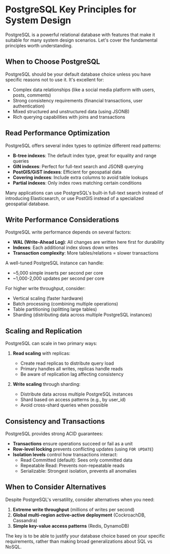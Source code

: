 # PostgreSQL Key Principles for System Design

PostgreSQL is a powerful relational database with features that make it suitable for many system design scenarios. Let's cover the fundamental principles worth understanding.

## When to Choose PostgreSQL

PostgreSQL should be your default database choice unless you have specific reasons not to use it. It's excellent for:

- Complex data relationships (like a social media platform with users, posts, comments)
- Strong consistency requirements (financial transactions, user authentication)
- Mixed structured and unstructured data (using JSONB)
- Rich querying capabilities with joins and transactions

## Read Performance Optimization

PostgreSQL offers several index types to optimize different read patterns:

- **B-tree indexes**: The default index type, great for equality and range queries
- **GIN indexes**: Perfect for full-text search and JSONB querying
- **PostGIS/GiST indexes**: Efficient for geospatial data
- **Covering indexes**: Include extra columns to avoid table lookups
- **Partial indexes**: Only index rows matching certain conditions

Many applications can use PostgreSQL's built-in full-text search instead of introducing Elasticsearch, or use PostGIS instead of a specialized geospatial database.

## Write Performance Considerations

PostgreSQL write performance depends on several factors:

- **WAL (Write-Ahead Log)**: All changes are written here first for durability
- **Indexes**: Each additional index slows down writes
- **Transaction complexity**: More tables/relations = slower transactions

A well-tuned PostgreSQL instance can handle:

- ~5,000 simple inserts per second per core
- ~1,000-2,000 updates per second per core

For higher write throughput, consider:

- Vertical scaling (faster hardware)
- Batch processing (combining multiple operations)
- Table partitioning (splitting large tables)
- Sharding (distributing data across multiple PostgreSQL instances)

## Scaling and Replication

PostgreSQL can scale in two primary ways:

1. **Read scaling** with replicas:

   - Create read replicas to distribute query load
   - Primary handles all writes, replicas handle reads
   - Be aware of replication lag affecting consistency

2. **Write scaling** through sharding:
   - Distribute data across multiple PostgreSQL instances
   - Shard based on access patterns (e.g., by user_id)
   - Avoid cross-shard queries when possible

## Consistency and Transactions

PostgreSQL provides strong ACID guarantees:

- **Transactions** ensure operations succeed or fail as a unit
- **Row-level locking** prevents conflicting updates (using `FOR UPDATE`)
- **Isolation levels** control how transactions interact:
  - Read Committed (default): Sees only committed data
  - Repeatable Read: Prevents non-repeatable reads
  - Serializable: Strongest isolation, prevents all anomalies

## When to Consider Alternatives

Despite PostgreSQL's versatility, consider alternatives when you need:

1. **Extreme write throughput** (millions of writes per second)
2. **Global multi-region active-active deployment** (CockroachDB, Cassandra)
3. **Simple key-value access patterns** (Redis, DynamoDB)

The key is to be able to justify your database choice based on your specific requirements, rather than making broad generalizations about SQL vs NoSQL.
